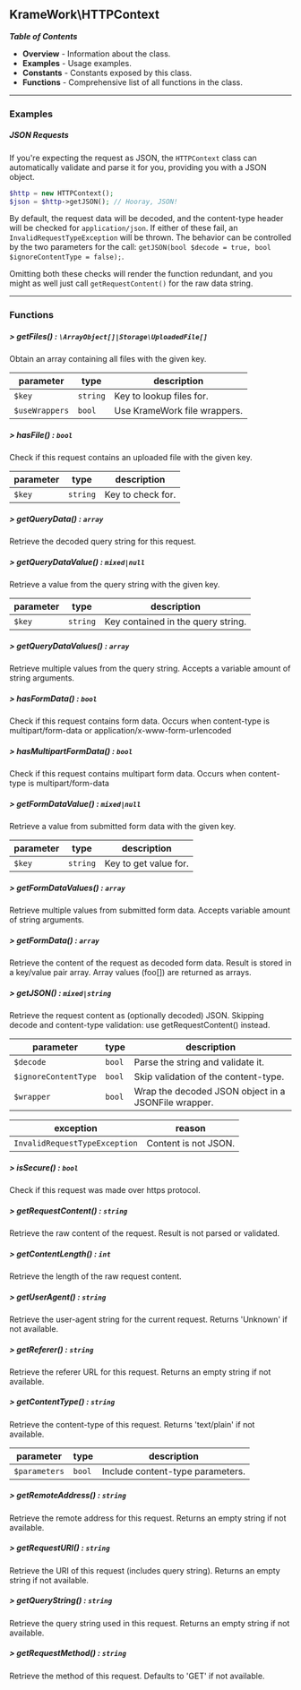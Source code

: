 ## KrameWork\HTTPContext

***Table of Contents***
* **Overview** - Information about the class.
* **Examples** - Usage examples.
* **Constants** - Constants exposed by this class.
* **Functions** - Comprehensive list of all functions in the class.
___
### Examples
##### JSON Requests
 If you're expecting the request as JSON, the `HTTPContext` class can automatically validate and parse it for you, providing you with a JSON object.
```php
$http = new HTTPContext();
$json = $http->getJSON(); // Hooray, JSON!
```
By default, the request data will be decoded, and the content-type header will be checked for `application/json`. If either of these fail, an `InvalidRequestTypeException` will be thrown. The behavior can be controlled by the two parameters for the call: `getJSON(bool $decode = true, bool $ignoreContentType = false);`.

Omitting both these checks will render the function redundant, and you might as well just call `getRequestContent()` for the raw data string.
___
### Functions
##### > getFiles() : `\ArrayObject[]|Storage\UploadedFile[]`
Obtain an array containing all files with the given key.

parameter | type | description
--- | --- | ---
`$key` | `string` | Key to lookup files for.
`$useWrappers` | `bool` | Use KrameWork file wrappers.
##### > hasFile() : `bool`
Check if this request contains an uploaded file with the given key.

parameter | type | description
--- | --- | ---
`$key` | `string` | Key to check for.
##### > getQueryData() : `array`
Retrieve the decoded query string for this request.
##### > getQueryDataValue() : `mixed|null`
Retrieve a value from the query string with the given key.

parameter | type | description
--- | --- | ---
`$key` | `string` | Key contained in the query string.
##### > getQueryDataValues() : `array`
Retrieve multiple values from the query string. Accepts a variable amount of string arguments.
##### > hasFormData() : `bool`
Check if this request contains form data. Occurs when content-type is multipart/form-data or application/x-www-form-urlencoded
##### > hasMultipartFormData() : `bool`
Check if this request contains multipart form data. Occurs when content-type is multipart/form-data
##### > getFormDataValue() : `mixed|null`
Retrieve a value from submitted form data with the given key.

parameter | type | description
--- | --- | ---
`$key` | `string` | Key to get value for.
##### > getFormDataValues() : `array`
Retrieve multiple values from submitted form data. Accepts variable amount of string arguments.
##### > getFormData() : `array`
Retrieve the content of the request as decoded form data. Result is stored in a key/value pair array. Array values (foo[]) are returned as arrays.
##### > getJSON() : `mixed|string`
Retrieve the request content as (optionally decoded) JSON. Skipping decode and content-type validation: use getRequestContent() instead.

parameter | type | description
--- | --- | ---
`$decode` | `bool` | Parse the string and validate it.
`$ignoreContentType` | `bool` | Skip validation of the content-type.
`$wrapper` | `bool` | Wrap the decoded JSON object in a JSONFile wrapper.

exception | reason
--- | ---
`InvalidRequestTypeException` | Content is not JSON.
##### > isSecure() : `bool`
Check if this request was made over https protocol.
##### > getRequestContent() : `string`
Retrieve the raw content of the request. Result is not parsed or validated.
##### > getContentLength() : `int`
Retrieve the length of the raw request content.
##### > getUserAgent() : `string`
Retrieve the user-agent string for the current request. Returns 'Unknown' if not available.
##### > getReferer() : `string`
Retrieve the referer URL for this request. Returns an empty string if not available.
##### > getContentType() : `string`
Retrieve the content-type of this request. Returns 'text/plain' if not available.

parameter | type | description
--- | --- | ---
`$parameters` | `bool` | Include content-type parameters.
##### > getRemoteAddress() : `string`
Retrieve the remote address for this request. Returns an empty string if not available.
##### > getRequestURI() : `string`
Retrieve the URI of this request (includes query string). Returns an empty string if not available.
##### > getQueryString() : `string`
Retrieve the query string used in this request. Returns an empty string if not available.
##### > getRequestMethod() : `string`
Retrieve the method of this request. Defaults to 'GET' if not available.

